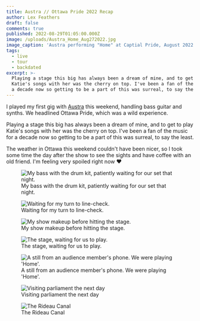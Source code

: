 ```yaml
---
title: Austra // Ottawa Pride 2022 Recap
author: Lex Feathers
draft: false
comments: true
published: 2022-08-29T01:05:00.000Z
image: /uploads/Austra_Home_Aug272022.jpg
image_caption: 'Austra performing "Home" at Captial Pride, August 2022'
tags:
  - live
  - tour
  - backdated
excerpt: >-
  Playing a stage this big has always been a dream of mine, and to get to play
  Katie's songs with her was the cherry on top. I've been a fan of the music for
  a decade now so getting to be a part of this was surreal, to say the least.
---
```

I played my first gig with [Austra](https://Austra.fyi) this weekend, handling bass guitar and synths. We headlined
Ottawa Pride, which was a wild experience.

Playing a stage this big has always been a dream of mine, and to get to play Katie's songs with her was the cherry on
top. I've been a fan of the music for a decade now so getting to be a part of this was surreal, to say the least.

The weather in Ottawa this weekend couldn't have been nicer, so I took some time the day after the show to see the
sights and have coffee with an old friend. I'm feeling very spoiled right now ♥️

<figure>
    <img src="/uploads/austra_bassriseraug272022.jpg"
        title="My bass with the drum kit, patiently waiting for our set that night." />
    <figcaption>My bass with the drum kit, patiently waiting for our set that night.</figcaption>
</figure>

<figure>
    <img src="/uploads/austra_lexaug272022.jpg" title="Waiting for my turn to line-check." />
    <figcaption>Waiting for my turn to line-check.</figcaption>
</figure>

<figure>
    <img src="/uploads/austra_lex2aug272022.jpg" title="My show makeup before hitting the stage." />
    <figcaption>My show makeup before hitting the stage.</figcaption>
</figure>

<figure>
    <img src="/uploads/austra_stageaug272022.jpg" title="The stage, waiting for us to play." />
    <figcaption>The stage, waiting for us to play.</figcaption>
</figure>

<figure>
    <img src="/uploads/Austra_Home_Aug272022.jpg"
        title="A still from an audience member's phone. We were playing 'Home'." />
    <figcaption>A still from an audience member's phone. We were playing 'Home'.</figcaption>
</figure>

<figure>
    <img src="/uploads/austra_parliament2022.jpg" title="Visiting parliament the next day" />
    <figcaption>Visiting parliament the next day</figcaption>
</figure>

<figure>
    <img src="/uploads/austra_rideaucanal.jpg" title="The Rideau Canal" />
    <figcaption>The Rideau Canal</figcaption>
</figure>
